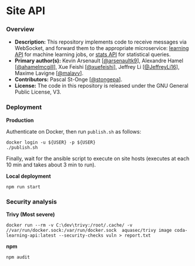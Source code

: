 # Site API

### Overview

- **Description:** This repository implements code to receive messages via WebSocket, and forward them to the appropriate microservice: [learning API](https://github.com/coda-platform/learning-api) for machine learning jobs, or [stats API](https://github.com/coda-platform/stats-api) for statistical queries.
- **Primary author(s):** Kevin Arsenault [[@arsenaultk9](https://github.com/arsenaultk9)], Alexandre Hamel [[@ahamelmcgill](https://github.com/ahamelmcgill)], Xue Feishi [[@xuefeishi](https://github.com/xuefeishi)], Jeffrey Li [[@JeffreyLi16](https://github.com/JeffreyLi16)], Maxime Lavigne [[@malavv](https://github.com/malavv)].
- **Contributors:** Pascal St-Onge [[@stongepa](https://github.com/stongepa)].
- **License:** The code in this repository is released under the GNU General Public License, V3.

### Deployment

**Production**

Authenticate on Docker, then run `publish.sh` as follows:

```
docker login -u ${USER} -p ${USER}
./publish.sh
```

Finally, wait for the ansible script to execute on site hosts (executes at each 10 min and takes about 3 min to run).

**Local deployment**

```
npm run start
```

### Security analysis

**Trivy (Most severe)**

```
docker run --rm -v C:\dev\trivy:/root/.cache/ -v //var/run/docker.sock:/var/run/docker.sock  aquasec/trivy image coda-learning-api:latest --security-checks vuln > report.txt
```

**npm**

```
npm audit
```
